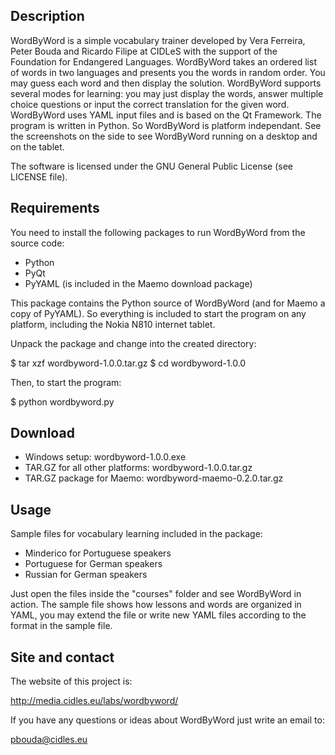 Description
-----------
WordByWord is a simple vocabulary trainer developed by Vera Ferreira, 
Peter Bouda and Ricardo Filipe at CIDLeS with the support of the
Foundation for Endangered Languages. 
WordByWord takes an ordered list of words in two languages and presents
you the words in random order. You may guess each word and then 
display the solution. WordByWord supports several modes for learning: 
you may just display the words, answer multiple choice questions or 
input the correct translation for the given word.
WordByWord uses YAML input files and is based on the Qt Framework. The
program is written in Python. So WordByWord is platform independant.
See the screenshots on the side to see WordByWord running
on a desktop and on the tablet.

The software is licensed under the GNU General Public License (see 
LICENSE file).



Requirements
------------
You need to install the following packages to run WordByWord from the source code:

- Python
- PyQt
- PyYAML (is included in the Maemo download package)

This package contains the Python source of WordByWord (and for Maemo a
copy of PyYAML). So everything is included to start the program on any
platform, including the Nokia N810 internet tablet.

Unpack the package and change into the created directory:

$ tar xzf wordbyword-1.0.0.tar.gz
$ cd wordbyword-1.0.0

Then, to start the program:

$ python wordbyword.py


Download
--------

- Windows setup: wordbyword-1.0.0.exe
- TAR.GZ for all other platforms: wordbyword-1.0.0.tar.gz
- TAR.GZ package for Maemo: wordbyword-maemo-0.2.0.tar.gz


Usage
-----

Sample files for vocabulary learning included in the package:

- Minderico for Portuguese speakers
- Portuguese for German speakers
- Russian for German speakers

Just open the files inside the "courses" folder and
see WordByWord in action.
The sample file shows how lessons and words are organized in YAML,
you may extend the file or write new YAML files according to the format
in the sample file. 


Site and contact
----------------
The website of this project is:

http://media.cidles.eu/labs/wordbyword/

If you have any questions or ideas about WordByWord just write an email
to:

pbouda@cidles.eu

